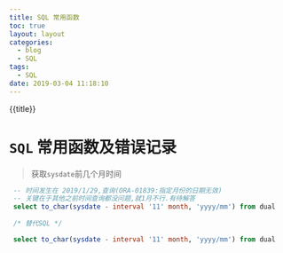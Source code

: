 ```yaml
---
title: SQL 常用函数
toc: true
layout: layout
categories:
  - blog
  - SQL
tags:
  - SQL
date: 2019-03-04 11:18:10
---
```

{{title}}
<!-- more -->
# `SQL` 常用函数及错误记录  

> 获取`sysdate`前几个月时间 

```sql
 -- 时间发生在 2019/1/29,查询(ORA-01839:指定月份的日期无效)
 -- 关键在于其他之前时间查询都没问题,就1月不行.有待解答
 select to_char(sysdate - interval '11' month, 'yyyy/mm') from dual 
  
 /* 替代SQL */

 select to_char(sysdate - interval '11' month, 'yyyy/mm') from dual 
```
```